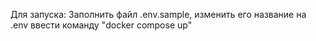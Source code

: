 Для запуска:
Заполнить файл .env.sample, изменить его название на .env
ввести команду "docker compose up"